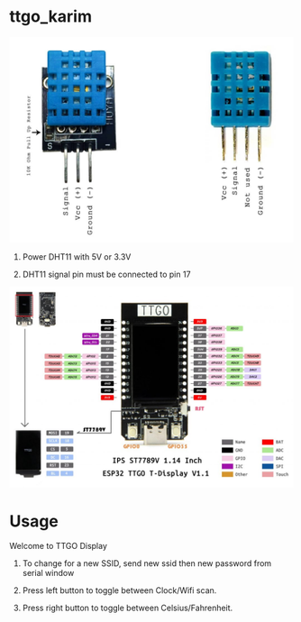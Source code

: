# ttgo_karim

![Texte alternatif](DHT11-Pinout-for-three-pin-and-four-pin-types-2-1024x742.jpg "DHT11 pinout, facultatif")

1. Power DHT11 with 5V or 3.3V

2. DHT11 signal pin must be connected to pin 17

![Texte alternatif](ttgo_pinmap.jpg "TTGO pinout, facultatif")


# Usage

Welcome to TTGO Display

1. To change for a new SSID, send new ssid then new password from serial window

2. Press left button to toggle between Clock/Wifi scan.

3. Press right button to toggle between Celsius/Fahrenheit. 

 
